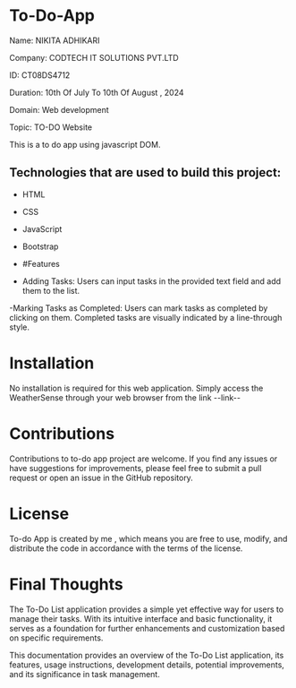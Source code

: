 # To-Do-App

Name: NIKITA ADHIKARI

Company: CODTECH IT SOLUTIONS PVT.LTD

ID: CT08DS4712

Duration: 10th Of July To 10th Of August ,  2024

Domain: Web development

Topic: TO-DO Website 

This is a to do app using javascript DOM.

## Technologies that are used to build this project:
- HTML
- CSS
- JavaScript
- Bootstrap

- #Features
- Adding Tasks: Users can input tasks in the provided text field and add them to the list.

-Marking Tasks as Completed: Users can mark tasks as completed by clicking on them. Completed tasks are visually indicated by a line-through style.

# Installation

No installation is required for this web application. Simply access the WeatherSense through your web browser from the link --link--

# Contributions

Contributions to to-do app project are welcome. If you find any issues or have suggestions for improvements, please feel free to submit a pull request 
or open an issue in the GitHub repository.

# License

To-do App is created by me , which means you are free to use, modify, and distribute the code in accordance with the terms of the license.

# Final Thoughts

The To-Do List application provides a simple yet effective way for users to manage their tasks. With its intuitive interface and basic functionality, it serves as a foundation for further enhancements and customization based on specific requirements.

This documentation provides an overview of the To-Do List application, its features, usage instructions, development details, potential improvements, and its significance in task management.
